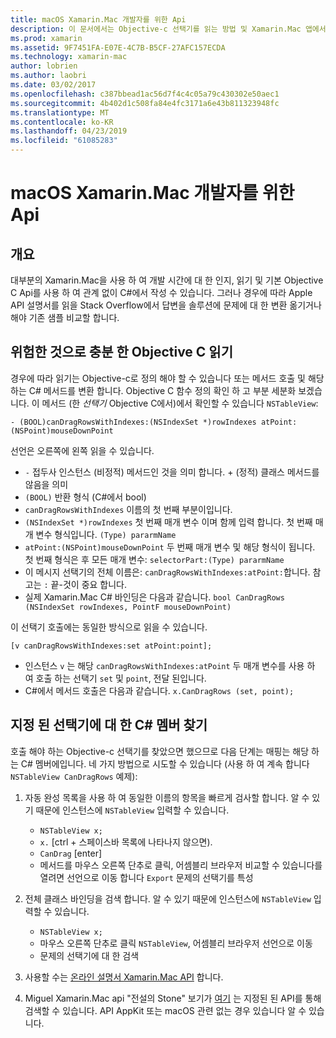 ```yaml
---
title: macOS Xamarin.Mac 개발자를 위한 Api
description: 이 문서에서는 Objective-c 선택기를 읽는 방법 및 Xamarin.Mac 앱에서 해당 C# 메서드를 찾는 방법을 설명 합니다.
ms.prod: xamarin
ms.assetid: 9F7451FA-E07E-4C7B-B5CF-27AFC157ECDA
ms.technology: xamarin-mac
author: lobrien
ms.author: laobri
ms.date: 03/02/2017
ms.openlocfilehash: c387bbead1ac56d7f4c4c05a79c430302e50aec1
ms.sourcegitcommit: 4b402d1c508fa84e4fc3171a6e43b811323948fc
ms.translationtype: MT
ms.contentlocale: ko-KR
ms.lasthandoff: 04/23/2019
ms.locfileid: "61085283"
---
```

# <a name="macos-apis-for-xamarinmac-developers"></a>macOS Xamarin.Mac 개발자를 위한 Api

## <a name="overview"></a>개요

대부분의 Xamarin.Mac을 사용 하 여 개발 시간에 대 한 인지, 읽기 및 기본 Objective C Api를 사용 하 여 관계 없이 C#에서 작성 수 있습니다. 그러나 경우에 따라 Apple API 설명서를 읽을 Stack Overflow에서 답변을 솔루션에 문제에 대 한 변환 옮기거나 해야 기존 샘플 비교할 합니다.

## <a name="reading-enough-objective-c-to-be-dangerous"></a>위험한 것으로 충분 한 Objective C 읽기

경우에 따라 읽기는 Objective-c로 정의 해야 할 수 있습니다 또는 메서드 호출 및 해당 하는 C# 메서드를 변환 합니다. Objective C 함수 정의 확인 하 고 부분 세분화 보겠습니다. 이 메서드 (한 *선택기* Objective C에서)에서 확인할 수 있습니다 `NSTableView`:

```objc
- (BOOL)canDragRowsWithIndexes:(NSIndexSet *)rowIndexes atPoint:(NSPoint)mouseDownPoint
```

선언은 오른쪽에 왼쪽 읽을 수 있습니다.

- `-` 접두사 인스턴스 (비정적) 메서드인 것을 의미 합니다. + (정적) 클래스 메서드를 않음을 의미
- `(BOOL)` 반환 형식 (C#에서 bool)
- `canDragRowsWithIndexes` 이름의 첫 번째 부분이입니다.
- `(NSIndexSet *)rowIndexes` 첫 번째 매개 변수 이며 함께 입력 합니다. 첫 번째 매개 변수 형식입니다. `(Type) pararmName`
- `atPoint:(NSPoint)mouseDownPoint` 두 번째 매개 변수 및 해당 형식이 됩니다. 첫 번째 형식은 후 모든 매개 변수: `selectorPart:(Type) pararmName`
- 이 메시지 선택기의 전체 이름은: `canDragRowsWithIndexes:atPoint:`합니다. 참고는 `:` 끝-것이 중요 합니다.
- 실제 Xamarin.Mac C# 바인딩은 다음과 같습니다. `bool CanDragRows (NSIndexSet rowIndexes, PointF mouseDownPoint)`

이 선택기 호출에는 동일한 방식으로 읽을 수 있습니다.

```objc
[v canDragRowsWithIndexes:set atPoint:point];
```

- 인스턴스 `v` 는 해당 `canDragRowsWithIndexes:atPoint` 두 매개 변수를 사용 하 여 호출 하는 선택기 `set` 및 `point`, 전달 된입니다.
- C#에서 메서드 호출은 다음과 같습니다. `x.CanDragRows (set, point);`

<a name="finding_selector" />

## <a name="finding-the-c-member-for-a-given-selector"></a>지정 된 선택기에 대 한 C# 멤버 찾기

호출 해야 하는 Objective-c 선택기를 찾았으면 했으므로 다음 단계는 매핑는 해당 하는 C# 멤버에입니다. 네 가지 방법으로 시도할 수 있습니다 (사용 하 여 계속 합니다 `NSTableView CanDragRows` 예제):

1. 자동 완성 목록을 사용 하 여 동일한 이름의 항목을 빠르게 검사할 합니다. 알 수 있기 때문에 인스턴스에 `NSTableView` 입력할 수 있습니다.

    - `NSTableView x;`
    - `x.` [ctrl + 스페이스바 목록에 나타나지 않으면).
    - `CanDrag` [enter]
    - 메서드를 마우스 오른쪽 단추로 클릭, 어셈블리 브라우저 비교할 수 있습니다를 열려면 선언으로 이동 합니다 `Export` 문제의 선택기를 특성

2. 전체 클래스 바인딩을 검색 합니다. 알 수 있기 때문에 인스턴스에 `NSTableView` 입력할 수 있습니다.

    - `NSTableView x;`
    - 마우스 오른쪽 단추로 클릭 `NSTableView`, 어셈블리 브라우저 선언으로 이동
    - 문제의 선택기에 대 한 검색

3. 사용할 수는 [온라인 설명서 Xamarin.Mac API](https://docs.microsoft.com/dotnet/api/?view=xamarinmac-3.0) 합니다.

4. Miguel Xamarin.Mac api "전설의 Stone" 보기가 [여기](https://tirania.org/tmp/rosetta.html) 는 지정된 된 API를 통해 검색할 수 있습니다. API AppKit 또는 macOS 관련 없는 경우 있습니다 알 수 있습니다.

<!--
Note: In some cases, the assembly browser can hit a bug where it will open but not jump to the right definition. Keep that tab open, switch back to your source code and try again.
Note: The assembly browser tricks currently only works with Xamarin.Mac Classic. This will be fixed in a future version.
-->
